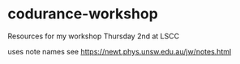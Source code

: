 # codurance-workshop
Resources for my workshop Thursday 2nd at LSCC

uses note names see https://newt.phys.unsw.edu.au/jw/notes.html